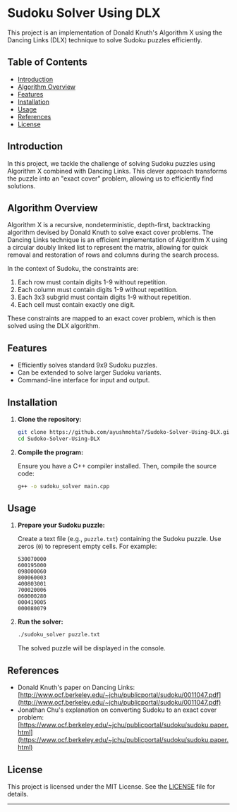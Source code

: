 # Sudoku Solver Using DLX

This project is an implementation of Donald Knuth's Algorithm X using the Dancing Links (DLX) technique to solve Sudoku puzzles efficiently.

## Table of Contents

- [Introduction](#introduction)
- [Algorithm Overview](#algorithm-overview)
- [Features](#features)
- [Installation](#installation)
- [Usage](#usage)
- [References](#references)
- [License](#license)

## Introduction

In this project, we tackle the challenge of solving Sudoku puzzles using Algorithm X combined with Dancing Links. This clever approach transforms the puzzle into an "exact cover" problem, allowing us to efficiently find solutions.

## Algorithm Overview

Algorithm X is a recursive, nondeterministic, depth-first, backtracking algorithm devised by Donald Knuth to solve exact cover problems. The Dancing Links technique is an efficient implementation of Algorithm X using a circular doubly linked list to represent the matrix, allowing for quick removal and restoration of rows and columns during the search process.

In the context of Sudoku, the constraints are:

1. Each row must contain digits 1-9 without repetition.
2. Each column must contain digits 1-9 without repetition.
3. Each 3x3 subgrid must contain digits 1-9 without repetition.
4. Each cell must contain exactly one digit.

These constraints are mapped to an exact cover problem, which is then solved using the DLX algorithm.

## Features

- Efficiently solves standard 9x9 Sudoku puzzles.
- Can be extended to solve larger Sudoku variants.
- Command-line interface for input and output.

## Installation

1. **Clone the repository:**

   ```bash
   git clone https://github.com/ayushmohta7/Sudoko-Solver-Using-DLX.git
   cd Sudoko-Solver-Using-DLX
   ```

2. **Compile the program:**

   Ensure you have a C++ compiler installed. Then, compile the source code:

   ```bash
   g++ -o sudoku_solver main.cpp
   ```

## Usage

1. **Prepare your Sudoku puzzle:**

   Create a text file (e.g., `puzzle.txt`) containing the Sudoku puzzle. Use zeros (`0`) to represent empty cells. For example:

   ```
   530070000
   600195000
   098000060
   800060003
   400803001
   700020006
   060000280
   000419005
   000080079
   ```

2. **Run the solver:**

   ```bash
   ./sudoku_solver puzzle.txt
   ```

   The solved puzzle will be displayed in the console.

## References

- Donald Knuth's paper on Dancing Links: [http://www.ocf.berkeley.edu/~jchu/publicportal/sudoku/0011047.pdf](http://www.ocf.berkeley.edu/~jchu/publicportal/sudoku/0011047.pdf)
- Jonathan Chu's explanation on converting Sudoku to an exact cover problem: [https://www.ocf.berkeley.edu/~jchu/publicportal/sudoku/sudoku.paper.html](https://www.ocf.berkeley.edu/~jchu/publicportal/sudoku/sudoku.paper.html)

## License

This project is licensed under the MIT License. See the [LICENSE](LICENSE) file for details.

---

